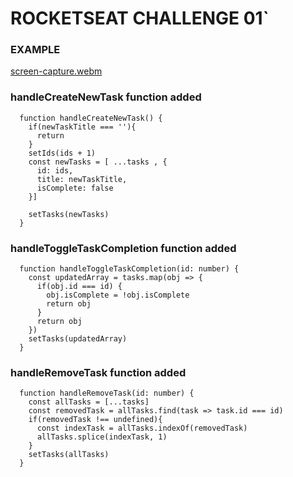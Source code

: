 # ROCKETSEAT CHALLENGE 01`

### EXAMPLE
[screen-capture.webm](https://user-images.githubusercontent.com/58013759/183319457-6133754d-f895-4aa6-9c1e-9d568930ef38.webm)

### handleCreateNewTask function added
```
  function handleCreateNewTask() {
    if(newTaskTitle === ''){
      return
    }
    setIds(ids + 1)
    const newTasks = [ ...tasks , {
      id: ids,
      title: newTaskTitle,
      isComplete: false
    }]

    setTasks(newTasks)
  }
```

### handleToggleTaskCompletion function added
```
  function handleToggleTaskCompletion(id: number) {
    const updatedArray = tasks.map(obj => {
      if(obj.id === id) {
        obj.isComplete = !obj.isComplete
        return obj
      }
      return obj
    })
    setTasks(updatedArray)
  }
```

### handleRemoveTask function added
```
  function handleRemoveTask(id: number) {
    const allTasks = [...tasks]
    const removedTask = allTasks.find(task => task.id === id)
    if(removedTask !== undefined){
      const indexTask = allTasks.indexOf(removedTask)
      allTasks.splice(indexTask, 1)
    }
    setTasks(allTasks)
  }
```
